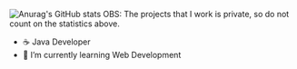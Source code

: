 ![Anurag's GitHub stats](https://github-readme-stats.vercel.app/api?username=sirgenex&show_icons=true&theme=dark)
OBS: The projects that I work is private, so do not count on the statistics above.

- ☕ Java Developer
- 🌱 I’m currently learning Web Development
